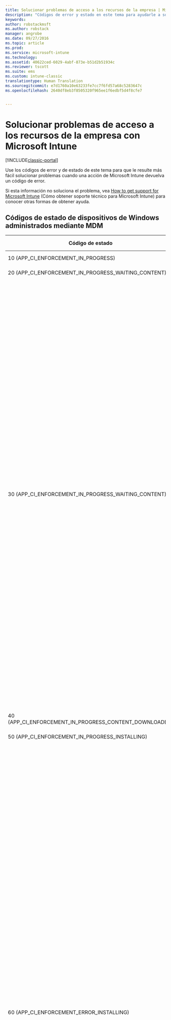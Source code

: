 ```yaml
---
title: Solucionar problemas de acceso a los recursos de la empresa | Microsoft Docs
description: "Códigos de error y estado en este tema para ayudarle a solucionar problemas de acceso a los recursos."
keywords: 
author: robstackmsft
ms.author: robstack
manager: angrobe
ms.date: 09/27/2016
ms.topic: article
ms.prod: 
ms.service: microsoft-intune
ms.technology: 
ms.assetid: 40622ced-6029-4abf-873e-b51d2b51934c
ms.reviewer: tscott
ms.suite: ems
ms.custom: intune-classic
translationtype: Human Translation
ms.sourcegitcommit: e7d1760a10e63233fe7cc7f6fd57a68c5283647c
ms.openlocfilehash: 2640df8eb3f8505320f965ee1f6edbf5d4f8cfe7


---
```


# <a name="troubleshoot-company-resource-access-problems-with-microsoft-intune"></a>Solucionar problemas de acceso a los recursos de la empresa con Microsoft Intune

[!INCLUDE[classic-portal](../includes/classic-portal.md)]

Use los códigos de error y de estado de este tema para que le resulte más fácil solucionar problemas cuando una acción de Microsoft Intune devuelva un código de error.

Si esta información no soluciona el problema, vea [How to get support for Microsoft Intune](how-to-get-support-for-microsoft-intune.md) (Cómo obtener soporte técnico para Microsoft Intune) para conocer otras formas de obtener ayuda.

## <a name="status-codes-for-mdm-managed-windows-devices"></a>Códigos de estado de dispositivos de Windows administrados mediante MDM

|Código de estado|Mensaje de error|Qué hacer|
|---------------|-----------------|--------------|
|10 (APP_CI_ENFORCEMENT_IN_PROGRESS)|Instalación en curso||
|20 (APP_CI_ENFORCEMENT_IN_PROGRESS_WAITING_CONTENT)|Esperando contenido||
|30 (APP_CI_ENFORCEMENT_IN_PROGRESS_WAITING_CONTENT)|Recuperando contenido|Causa probable: el estado de trabajo 30 indica un error de descarga de aplicación de un usuario.<br /><br />Las causas probables pueden ser:<br /><br />El dispositivo había perdido la conectividad de Internet mientras la descarga estaba en curso.<br /><br />Puede haber expirado el certificado emitido para el dispositivo en el momento de la inscripción.<br /><br />Mitigación:<br /><br />Inicie la aplicación Aplicaciones de empresa desde el Panel de Control del dispositivo para confirmar que el certificado del dispositivo no ha expirado; en caso afirmativo, deberá volver a inscribirlo.<br /><br />Compruebe que el dispositivo está conectado a Internet y pruebe a solicitar la aplicación de nuevo.|
|40 (APP_CI_ENFORCEMENT_IN_PROGRESS_CONTENT_DOWNLOADED)|Descarga de contenido completa||
|50 (APP_CI_ENFORCEMENT_IN_PROGRESS_INSTALLING)|Instalación en curso||
|60 (APP_CI_ENFORCEMENT_ERROR_INSTALLING)|Error de instalación|Error en la instalación de la aplicación después de la descarga.<br /><br />El certificado de firma de código con el que se firmó la aplicación no está presente en el dispositivo.<br /><br />Una dependencia de marco de trabajo de la que depende la aplicación no se encuentra instalada en el dispositivo.<br /><br />Asegúrese de que el certificado de firma de código con el que se firmó la aplicación está presente en el dispositivo y confirme con el administrador que este certificado está destinado a todos los dispositivos de Windows RT inscritos de la empresa.<br /><br />Si el error de instalación se debe a la falta de una dependencia de marco de trabajo, el administrador tendrá que volver a publicar la aplicación y empaquetar el marco de trabajo junto con el paquete de aplicación.<br /><br />El paquete de aplicación descargado no es un paquete válido, puede estar dañado o no ser compatible con la versión del sistema operativo del dispositivo.|
|70 (APP_CI_ENFORCEMENT_SUCCEEDED)|Instalación correcta||
|80 (APP_CI_ENFORCEMENT_IN_PROGRESS)|Desinstalación en curso||
|90 (APP_CI_ENFORCEMENT_ERROR)|Se produjo un error de desinstalación||
|100 (APP_CI_ENFORCEMENT_SUCCEEDED)|Desinstalación correcta||
|110 (APP_CI_ENFORCEMENT_ERROR)|Error de coincidencia de hash de contenido||
|120 (APP_CI_ENFORCEMENT_ERROR)|SLK/instalación de prueba no habilitada||
|130 (APP_CI_ENFORCEMENT_ERROR)|Error de instalación de licencias MSADP||
|Ningún estado (APP_CI_ENFORCEMENT_UNKNOWN)|n/a|Se desconoce el estado actualmente.|

## <a name="company-resource-access-common-errors"></a>Acceso a recursos de la compañía (errores comunes)

|Código de estado|Código de error hexadecimal|Mensaje de error|
|---------------|--------------------------|-----------------|
|-2016281101|0x87D1FDF3|Solicitud de CRP de MDM no encontrada|
|-2016281102|0x87D1FDF2|No se encontró la URL de NDES.|
|-2016281103|0x87D1FDF1|Certificado CRP de MDM no encontrado|
|-2016281104|0x87D1FDF0|Certificado CI de MDM no encontrado|
|-2016281105|0x87D1FDEF|No se pudo evaluar la Regla|
|-2016281106|0x87D1FDEE|No aplicable porque perdió en la resolución de conflictos|
|-2016281107|0x87D1FDED|Origen de detección de configuración no admitido|
|-2016281108|0x87D1FDEC|La configuración a la que se hace referencia no se encontró en el elemento de configuración|
|-2016281109|0x87D1FDEB|Error de conversión de tipo de datos|
|-2016281110|0x87D1FDEA|Parámetro no válido para la configuración de CIM|
|-2016281111|0x87D1FDE9|No se aplica a este dispositivo|
|-2016281112|0x87D1FDE8|Error de corrección|
|-2016330905|0x87D13B67|El estado de la aplicación es desconocido|
|-2016330906|0x87D13B66|La aplicación está administrada pero el usuario la ha quitado|
|-2016330907|0x87D13B65|El dispositivo está canjeando el código de canje|
|-2016330908|0x87D13B64|Error al instalar la aplicación|
|-2016330909|0x87D13B63|El usuario rechazó la oferta para actualizar la aplicación|
|-2016330910|0x87D13B62|El usuario rechazó la oferta para instalar la aplicación|
|-2016330911|0x87D13B61|El usuario ha instalado la aplicación antes de que se llevar a cabo la instalación de la aplicación administrada|
|-2016330912|0x87D13B60|La aplicación está programada para la instalación pero necesita un código de canje para completar la transacción|
|-2016341109|0x87D1138B|El dispositivo iOS ha devuelto un error|
|-2016341110|0x87D1138A|El dispositivo iOS ha rechazado el comando debido a un formato incorrecto|
|-2016341111|0x87D11389|El dispositivo iOS ha devuelto un estado Inactivo inesperado|
|-2016341112|0x87D11388|El dispositivo iOS está ocupado actualmente|

## <a name="errors-returned-by-ios-devices"></a>Errores devueltos por dispositivos iOS

|Código de estado|Código de error hexadecimal|Mensaje de error|
|---------------|--------------------------|-----------------|
|-2016299111|0x87D1B799|Error interno|
|-2016299112|0x87D1B798|Error interno|
|-2016300111|0x87D1B3B1|36001: (error interno)|
|-2016300112|0x87D1B3B0|36000: La red de telefonía móvil ya está configurada|
|-2016301110|0x87D1AFCA|35002: Varias fuentes en una única carga|
|-2016301111|0x87D1AFC9|35001: Error al instalar las fuentes|
|-2016301112|0x87D1AFC8|35000: Datos de fuente no válidos|
|-2016302109|0x87D1ABE3|34003: El nombre principal Kerberos no es válido|
|-2016302110|0x87D1ABE2|34002: Falta el nombre principal Kerberos|
|-2016302111|0x87D1ABE1|34001: Modelo de coincidencia de dirección URL no válido|
|-2016302112|0x87D1ABE0|34000: Modelo de coincidencia de identificador de la aplicación no válido|
|-2016304112|0x87D1A410|32000: Demasiadas aplicaciones|
|-2016305111|0x87D1A029|31001: No se puede aplicar la configuración|
|-2016305112|0x87D1A028|31000: No se puede aplicar la credencial|
|-2016306111|0x87D19C41|30001: Tiempo de espera agotado|
|-2016306112|0x87D19C40|30000: Error en la autentificación|
|-2016307109|0x87D1985B|29003: Datos de certificado incorrectos|
|-2016307110|0x87D1985A|29002:|
|-2016307111|0x87D19859|29001:|
|-2016307112|0x87D19858|29000: El dispositivo no está supervisado|
|-2016308110|0x87D19472|28002: No se puede establecer el papel tapiz|
|-2016308111|0x87D19471|28001: Imagen de papel tapiz incorrecta|
|-2016308112|0x87D19470|28000: Elemento desconocido|
|-2016310111|0x87D18CA1|26001: Cifrado de nivel de archivos no admitido|
|-2016310112|0x87D18CA0|26000: Cifrado de nivel de bloque no admitido|
|-2016311110|0x87D188BA|25002: No se puede quitar|
|-2016311111|0x87D188B9|25001: No se puede instalar|
|-2016311112|0x87D188B8|25000: Perfil incorrecto|
|-2016312109|0x87D184D3|24003: Perfil final incorrecto|
|-2016312110|0x87D184D2|24002: Carga de identidad incorrecta|
|-2016312111|0x87D184D1|24001: No se puede firmar el diccionario de atributos|
|-2016312112|0x87D184D0|24000: No se puede crear el diccionario de atributos|
|-2016313110|0x87D180EA|23002: Certificado de servidor no válido|
|-2016313111|0x87D180E9|23001: Respuesta del servidor incorrecta|
|-2016313112|0x87D180E8|23000: Identidad incorrecta|
|-2016314099|0x87D17D0D|22013: Respuesta de la operación PKI no válida|
|-2016314100|0x87D17D0C|22012: No se puede almacenar el certificado de CA|
|-2016314101|0x87D17D0B|22011: No se puede generar el CSR|
|-2016314102|0x87D17D0A|22010: No se puede almacenar la identidad temporal|
|-2016314103|0x87D17D09|22009: No se puede crear la identidad temporal|
|-2016314104|0x87D17D08|22008: No se puede crear la identidad|
|-2016314105|0x87D17D07|22007: Certificado firmado no válido|
|-2016314106|0x87D17D06|22006: CAP de CA insuficientes|
|-2016314107|0x87D17D05|22005: Error de red|
|-2016314108|0x87D17D04|22004: Configuración de certificado no admitida|
|-2016314109|0x87D17D03|22003: Respuesta de RA no válida|
|-2016314110|0x87D17D02|22002: Respuesta de CA no válida|
|-2016314111|0x87D17D01|22001: No se puede generar el par de claves|
|-2016314112|0x87D17D00|22000: Uso de clave no válido|
|-2016315105|0x87D1791F|21007: No se puede verificar la cuenta|
|-2016315106|0x87D1791E|21006: No se puede descifrar el certificado|
|-2016315107|0x87D1791D|21005: la cuenta no es única (el perfil de correo electrónico ya existe en el dispositivo)|
|-2016315108|0x87D1791C|21004: No se puede crear la cuenta|
|-2016315109|0x87D1791B|21003: Sin nombre de host|
|-2016315110|0x87D1791A|21002: No se puede cumplir con la directiva de cifrado del servidor|
|-2016315111|0x87D17919|21001: No se puede cumplir con la directiva del servidor|
|-2016315112|0x87D17918|21000: No se puede obtener la directiva del servidor|
|-2016316110|0x87D17532|20002: La cuenta no es única|
|-2016316111|0x87D17531|20001: Sin nombre de host|
|-2016316112|0x87D17530|20000: No se puede crear la cuenta|
|-2016317110|0x87D1714A|19002: La cuenta no es única|
|-2016317111|0x87D17149|19001: Sin nombre de host|
|-2016317112|0x87D17148|19000: No se puede crear la cuenta|
|-2016318110|0x87D16D62|18002: Credenciales no válidas|
|-2016318111|0x87D16D61|18001: El host es inalcanzable|
|-2016318112|0x87D16D60|18000: Error desconocido|
|-2016319110|0x87D1697A|17002: La cuenta no es única|
|-2016319111|0x87D16979|17001: Sin nombre de host|
|-2016319112|0x87D16978|17000: No se puede crear la cuenta|
|-2016320110|0x87D16592|16002: La cuenta no es única|
|-2016320111|0x87D16591|16001: Sin nombre de host|
|-2016320112|0x87D16590|16000: No se puede crear la suscripción|
|-2016321109|0x87D161AB|15003: Certificado no válido|
|-2016321110|0x87D161AA|15002: No se puede bloquear la configuración de red|
|-2016321111|0x87D161A9|15001: No se puede quitar la VPN|
|-2016321112|0x87D161A8|15000: No se puede instalar la VPN|
|-2016322110|0x87D15DC2|14002: La configuración de la nube ya existe|
|-2016322111|0x87D15DC1|14001: Dispositivo bloqueado|
|-2016322112|0x87D15DC0|14000: Campo no válido|
|-2016323107|0x87D159DD|13005: No se puede configurar el proxy|
|-2016323108|0x87D159DC|13004: No se puede configurar EAP|
|-2016323109|0x87D159DB|13003: No se puede crear la configuración de Wi-Fi|
|-2016323110|0x87D159DA|13002: Se necesita una contraseña|
|-2016323111|0x87D159D9|13001: Se necesita un nombre de usuario|
|-2016323112|0x87D159D8|13000: No se puede instalar|
|-2016324070|0x87D1561A|12042: Código de config. regional desconocido|
|-2016324071|0x87D15619|12041: Código de idioma desconocido|
|-2016324072|0x87D15618|12040: Se necesita iniciar sesión en iTunes Store|
|-2016324073|0x87D15617|12039: (sin usar)|
|-2016324074|0x87D15616|12038: Aplicación no administrada|
|-2016324075|0x87D15615|12037: Código de canje no válido|
|-2016324076|0x87D15614|12036: No se puede quitar la aplicación en el estado actual|
|-2016324077|0x87D15613|12035: No se puede comprar la aplicación|
|-2016324078|0x87D15612|12034: La dirección URL no es HTTPS|
|-2016324079|0x87D15611|12033: Manifiesto no válido|
|-2016324080|0x87D15610|12032: Demasiadas aplicaciones en el manifiesto|
|-2016324081|0x87D1560F|12031: Instalación de la aplicación deshabilitada|
|-2016324082|0x87D1560E|12030: Dirección URL no válida|
|-2016324083|0x87D1560D|12029: Aplicación no administrada|
|-2016324084|0x87D1560C|12028: Sin esperar al canje|
|-2016324085|0x87D1560B|12027: No es una aplicación|
|-2016324086|0x87D1560A|12026: La aplicación ya está en cola|
|-2016324087|0x87D15609|12025: La aplicación ya está instalada|
|-2016324088|0x87D15608|12024: No se puedo validar el manifiesto de la aplicación|
|-2016324089|0x87D15607|12023: No se pudo validar el Id. de la aplicación|
|-2016324090|0x87D15606|12022: Tema no válido|
|-2016324091|0x87D15605|12021: Tipo de solicitud no válida|
|-2016324092|0x87D15604|12020: Sin autorización del servidor|
|-2016324093|0x87D15603|12019: No se puede copiar el secreto de Escrow|
|-2016324094|0x87D15602|12018: No se pueden copiar los datos del contenedor de claves de Escrow|
|-2016324095|0x87D15601|12017: No se puede crear el contenedor de claves de Escrow|
|-2016324096|0x87D15600|12016: Falta la identidad|
|-2016324097|0x87D155FF|12015: No se puede obtener el token de inserción|
|-2016324098|0x87D155FE|12014: El perfil de aprovisionamiento no está administrado|
|-2016324099|0x87D155FD|12013: El perfil no está administrado|
|-2016324100|0x87D155FC|12012: Error de coincidencia del reemplazo de MDM|
|-2016324101|0x87D155FB|12011: Configuración de MDM no válida|
|-2016324102|0x87D155FA|12010: Error de incoherencia interna|
|-2016324103|0x87D155F9|12009: Perfil de reemplazo no válido|
|-2016324104|0x87D155F8|12008: solicitud con formato incorrecto|
|-2016324105|0x87D155F7|12007: No autorizado|
|-2016324106|0x87D155F6|12006: Redireccionamiento rechazado|
|-2016324107|0x87D155F5|12005: No se puede encontrar el certificado|
|-2016324108|0x87D155F4|12004: Certificado de inserción no válido|
|-2016324109|0x87D155F3|12003: Respuesta de desafío no válida|
|-2016324110|0x87D155F2|12002: No se puede proteger|
|-2016324111|0x87D155F1|12001: Varias instancias MDM|
|-2016324112|0x87D155F0|12000: Derechos de acceso no válidos|
|-2016325111|0x87D15209|11001: El APN personalizado ya está instalado|
|-2016325112|0x87D15208|11000: No se puede instalar el APN|
|-2016326111|0x87D14E21|10001: Firmante no válido|
|-2016326112|0x87D14E20|10000: No se pueden instalar los valores predeterminados|
|-2016327106|0x87D14A3E|9006: El certificado no es una identidad|
|-2016327107|0x87D14A3D|9005: El certificado tiene un formato incorrecto|
|-2016327108|0x87D14A3C|9004: No se puede almacenar el certificado raíz|
|-2016327109|0x87D14A3B|9003: No se pueden almacenar los datos WAPI|
|-2016327110|0x87D14A3A|9002: No se puede almacenar el certificado|
|-2016327111|0x87D14A39|9001: Hay demasiados certificados en una carga|
|-2016327112|0x87D14A38|9000: Contraseña no válida|
|-2016328112|0x87D14650|8000: No se puede instalar la imagen de web|
|-2016329105|0x87D1426F|7007: La cuenta SMTP no está configurada correctamente|
|-2016329106|0x87D1426E|7006: La cuenta POP no está configurada correctamente|
|-2016329107|0x87D1426D|7005: La cuenta IMAP no está configurada correctamente|
|-2016329108|0x87D1426C|7004: El certificado SMIME es incorrecto|
|-2016329109|0x87D1426B|7003: Falta el certificado SMIME|
|-2016329110|0x87D1426A|7002: Ocurrió un error desconocido durante la validación|
|-2016329111|0x87D14269|7001: Credenciales no válidas|
|-2016329112|0x87D14268|7000: El host es inalcanzable|
|-2016330110|0x87D13E82|6002: No se puede crear la consulta|
|-2016330111|0x87D13E81|6001: Cadena vacía|
|-2016330112|0x87D13E80|6000: Error del sistema en la cadena de claves|
|-2016331097|0x87D13AA7|5015: No se puede establecer el período de gracia|
|-2016331098|0x87D13AA6|5014: No se puede establecer código de acceso|
|-2016331099|0x87D13AA5|5013: No se puede borrar el código de acceso|
|-2016331100|0x87D13AA4|5012: (sin usar)|
|-2016331101||5011: Código de acceso incorrecto|
|-2016331102||5010: Dispositivo bloqueado|
|-2016331103|0x87D13AA4|5009: (sin usar)|
|-2016331104|0x87D13AA0|5008: El código de acceso es demasiado reciente|
|-2016331105|0x87D13A9F|5007: Código de acceso expirado|
|-2016331106|0x87D13AA3|5006: El código de acceso necesita caracteres alfabéticos|
|-2016331107|0x87D13A9D|5005: El código de acceso necesita un número|
|-2016331108|0x87D13A9C|5004: El código de acceso tiene caracteres ascendentes y descendentes|
|-2016331109|0x87D13A9B|5003: El código de acceso tiene caracteres repetidos|
|-2016331110|0x87D13A9A|5002: Muy pocos caracteres complejos|
|-2016331111|0x87D13A99|5001: Muy pocos caracteres únicos|
|-2016331112|0x87D13A98|5000: El código de acceso es demasiado corto|
|-2016332093|0x87D136C3|4019: Varias cargas de bloqueo de aplicaciones|
|-2016332094|0x87D136C2|4018: Varias cargas APN o de red de telefonía móvil|
|-2016332095|0x87D136C1|4017: Varias cargas de proxy HTTP global|
|-2016332096|0x87D136C0|4016: (Error interno)|
|-2016332097|0x87D136BF|4015: El perfil de sustitución no contiene una carga MDM|
|-2016332098|0x87D136BE|4014: No hay ninguna identidad de dispositivo disponible|
|-2016332099|0x87D136BD|4013: Error al actualizar|
|-2016332100|0x87D136BC|4012: El perfil no se puede actualizar|
|-2016332101|0x87D136BB|4011: El perfil final no es un perfil de configuración|
|-2016332102|0x87D136BA|4010: El perfil actualizado no tiene el mismo identificador|
|-2016332103|0x87D136B9|4009: Dispositivo bloqueado|
|-2016332104|0x87D136B8|4008: Certificados no coincidentes|
|-2016332105|0x87D136B7|4007: Formato de archivo no reconocido|
|-2016332106|0x87D136B6|4006: La fecha de eliminación del perfil está en el pasado|
|-2016332107|0x87D136B5|4005: El código de acceso no es compatible|
|-2016332108|0x87D136B4|4004: El usuario canceló la instalación|
|-2016332109|0x87D136B3|4003: El perfil no está en cola para la instalación|
|-2016332110|0x87D136B2|4002: UUID duplicado|
|-2016332111|0x87D136B1|4001: Error al instalar|
|-2016332112|0x87D136B0|4000: No se puede analizar el perfil|
|-2016333111|0x87D132C9|3001: El sensor de comparación de valor no es coherente (error interno)|
|-2016333112|0x87D132C8|3000: El sensor de restricción no es coherente (error interno)|
|-2016334108|0x87D12EE4|2004: Valor de campo no admitido|
|-2016334109|0x87D12EE3|2003: Tipo de datos incorrectos en el campo|
|-2016334110|0x87D12EE2|2002: Falta el campo obligatorio|
|-2016334111|0x87D12EE1|2001: Versión de carga no admitida|
|-2016334112|0x87D12EE0|2000: Carga con formato incorrecto|
|-2016335102|0x87D12B02|1010: Valor de campo no admitido|
|-2016335103|0x87D12B01|1009: Error en la instalación del perfil|
|-2016335104|0x87D12B00|1008: Los identificadores de carga no son únicos|
|-2016335105|0x87D12AFF|1007: Los UUID no son únicos|
|-2016335106|0x87D12AFE|1006: No se puede descifrar|
|-2016335107|0x87D12AFD|1005: Perfil vacío|
|-2016335108|0x87D12AFC|1004: Firma incorrecta|
|-2016335109|0x87D12AFB|1003: Tipo de datos incorrectos en el campo|
|-2016335110|0x87D12AFA|1002: Falta el campo obligatorio|
|-2016335111|0x87D12AF9|1001: Versión de perfil no admitido|
|-2016335112|0x87D12AF8|1000: Perfil con formato incorrecto|

## <a name="oma-response-codes"></a>Códigos de respuesta OMA

|Código de estado|Código de error hexadecimal|Mensaje de error|
|---------------|--------------------------|-----------------|
|-2016344008|0x87D10838|(1404): se ha denegado el acceso al certificado|
|-2016344009|0x87D10837|(1403): no se encuentra el certificado|
|-2016344010|0x87D10836|DCMO(1402): error de la operación|
|-2016344011|0x87D10835|DCMO(1401): el usuario eligió no aceptar la operación cuando se le solicitó|
|-2016344012|0x87D10834|DCMO(1400): error de cliente|
|-2016344108|0x87D107D4|DCMO(1204): la funcionalidad del dispositivo está deshabilitada y el usuario puede volver a habilitarla|
|-2016344109|0x87D107D3|DCMO(1203): la funcionalidad del dispositivo está deshabilitada y el usuario no puede volver a habilitarla|
|-2016344110|0x87D107D2|DCMO(1202): la operación de habilitación finalizó correctamente pero la funcionalidad del dispositivo está desconectada|
|-2016344111|0xF3FB4D95|DCMO(1201): la operación de habilitación finalizó correctamente y la funcionalidad del dispositivo está asociada|
|-2016344112|0x87D107D0|DCMO(1200): la operación finalizó correctamente|
|-2016345595|0x87D10205|Syncml(517): la respuesta a un comando atómico fue demasiado grande para un único mensaje.|
|-2016345596|0x87D10204|Syncml(516): el comando estaba dentro de un elemento atómico y se produjo un error del mismo. El comando no se revirtió correctamente.|
|-2016345598|0x87D10202|Syncml(514): el comando SyncML no se completó correctamente porque la operación se canceló antes de procesar el comando.|
|-2016345599|0x87D10201|Syncml(513): el destinatario no admite o rechaza la versión especificada del protocolo de sincronización de SyncML que se usa en el mensaje de solicitud de SyncML.|
|-2016345600|0x87D10200|Syncml(512): error de aplicación durante la sesión de sincronización.|
|-2016345601|0x87D101FF|Syncml(511): error grave en el servidor al procesar la solicitud.|
|-2016345602|0x87D101FE|Syncml(510): error al procesar la solicitud. El error está relacionado con un error en el almacén de datos del destinatario.|
|-2016345603|0x87D101FD|Syncml(509): reservado para uso en el futuro.|
|-2016345604|0x87D101FC|Syncml(508): se produjo un error que necesita una actualización del estado de sincronización actual del cliente con el servidor.|
|-2016345605|0x87D101FB|Syncml(507): el error hizo que todos los comandos de SyncML en un tipo de elemento atómico finalizaran incorrectamente.|
|-2016345606|0x87D101FA|Syncml(506): error de aplicación al procesar la solicitud.|
|-2016345607|0x87D101F9|Syncml(505): el destinatario no admite o rechaza admitir la versión especificada del DTD de SyncML que se usa en el mensaje de solicitud de SyncML.|
|-2016345608|=0x87D101F8|Syncml(504): el destinatario, mientras actuaba como puerta de enlace o proxy, no recibió una respuesta puntual del destinatario ascendente especificado por el URI (por ejemplo, HTTP, FTP o LDAP) u otro destinatario auxiliar (por ejemplo, DNS) al que necesitaba obtener acceso para satisfacer la solicitud.|
|-2016345609|0x87D101F7|Syncml(503): el destinatario no puede controlar la solicitud porque está temporalmente sobrecargado o se está realizando el mantenimiento del mismo.|
|-2016345610|0x87D101F6|Syncml(502): el destinatario, mientras actuaba como puerta de enlace o proxy, recibió una respuesta no válida del destinatario ascendente al que obtuvo acceso para satisfacer la solicitud.|
|-2016345611|0x87D101F5|Syncml(501): el destinatario no admite el comando requerido para satisfacer la solicitud.|
|-2016345612|0x87D101F4|Syncml(500): el destinatario detectó una condición inesperada que le impidió satisfacer la solicitud|
|-2016345684|0x87D101AC|Syncml(428): no se pudo mover|
|-2016345685|0x87D101AB|Syncml(427): el elemento primario no se puede eliminar porque contiene elementos secundarios.|
|-2016345686|0x87D101AA|Syncml:(426) elemento parcial no aceptado.|
|-2016345687|0x87D101A9|Syncml(425): error del comando solicitado porque el remitente no tiene permisos de control de acceso (ACL) adecuados en el destinatario.|
|-2016345688|0x87D101A8|Syncml(424): el objeto fragmentado se recibió, pero el tamaño del objeto recibido no coincidió con el tamaño declarado en el primer fragmento.|
|-2016345689|0x87D101A7|Syncml(423): error del comando solicitado porque el elemento que se eliminó temporalmente se había eliminado permanentemente previamente en el servidor.|
|-2016345690|0x87D101A6|Syncml(422): error en el servidor del comando solicitado porque el formato de script CGI en LocURI era incorrecto.|
|-2016345691|0x87D101A5|Syncml(421): error en el servidor del comando solicitado porque la gramática de búsqueda especificada era desconocida.|
|-2016345692|0x87D101A4|Syncml(420): el destinatario no dispone de más espacio de almacenamiento para los datos de sincronización restantes.|
|-2016345693|0x87D101A3|Syncml(419): la solicitud de cliente creó un conflicto que se resolvió al imponerse el comando del servidor.|
|-2016345694|0x87D101A2|Syncml(418): error del comando Put o Add porque el destino ya existe.|
|-2016345695|0x87D101A1|Syncml(417): error de solicitud. El originador debe reintentar la solicitud más tarde.|
|-2016345696|0x87D101A0|Syncml(416): error de la solicitud porque el tamaño de bytes especificado en la solicitud es demasiado grande.|
|-2016345697|0x87D1019F|Syncml(415): tipo o formato de soporte no admitido.|
|-2016345698|0x87D1019E|Syncml(414): error del comando solicitado porque la longitud del URI de destino es mayor que la que el destinatario puede o desea procesar.|
|-2016345699|0x87D1019D|Syncml(413): el destinatario rechaza realizar el comando solicitado porque el tamaño del elemento solicitado es mayor que el que el destinatario puede o desea procesar.|
|-2016345700|0x87D1019C|Syncml(412): error del comando solicitado en el destinatario porque estaba incompleto o su formato era incorrecto.|
|-2016345701|0x87D1019B|Syncml(411): información de longitud o tamaño de bytes en el tipo de elemento Meta debe acompañar al comando solicitado.|
|-2016345702|0x87D1019A|Syncml(410): el destino solicitado ya no está en el destinatario y no se conoce ningún URI de reenvío.|
|-2016345703|0x87D10199|Syncml(409): error de solicitud porque se produjo un conflicto de actualizaciones entre las versiones de datos de cliente y servidor.|
|-2016345704|0x87D10198|Syncml(408): no se recibió un mensaje previsto en el periodo de tiempo necesario.|
|-2016345705|0x87D10197|Syncml(407): error del comando solicitado debido a que el originador debe proporcionar la autenticación correcta.|
|-2016345706|0x87D10196|Syncml(406): error del comando solicitado porque una característica opcional en la solicitud no se admite.|
|-2016345707|0x87D10195|Syncml(405): el comando solicitado no se admite en el destino.|
|-2016345708|0x87D10194|Syncml(404): el destino solicitado no se encontró.|
|-2016345709|0x87D10193|Syncml(403): error del comando solicitado, pero el destinatario entendió el comando solicitado.|
|-2016345710|0x87D10192|Syncml(402): error del comando solicitado porque es preciso realizar el pago correspondiente.|
|-2016345711|0x87D10191|Syncml(401): error del comando solicitado porque el solicitante debe proporcionar la autenticación correcta.|
|-2016345712|0x87D10190|Syncml(400): el comando solicitado no se pudo realizar porque el formato de la sintaxis del comando es incorrecto.|
|-2016345807|0x87D10131|Syncml(305): se debe obtener acceso al destino solicitado mediante el proxy de URI especificado.|
|-2016345808|0x87D10130|Syncml(304): el comando SyncML solicitado no se ejecutó en el destino.|
|-2016345809|0x87D1012F|Syncml(303): el destino solicitado se puede encontrar en otro URI.|
|-2016345810|0x87D1012E|Syncml(302): el destino solicitado se ha movido temporalmente a otro URI.|
|-2016345811|0x87D1012D|Syncml(301): el destino solicitado tiene un nuevo URI.|
|-2016345812|0x87D1012C|Syncml(300): el destino solicitado es uno de varios destinos solicitados alternativos.|
|-2016345896|0x87D100D8|Syncml(216): error de Atomic debido a un comando que estaba dentro del elemento Atomic. El comando se revirtió correctamente.|
|-2016345897|0x87D100D7|Syncml(215): no se ejecutó un comando debido a la interacción del usuario, que decidió no aceptar la elección.|
|-2016345898|0x87D100D6|Syncml(214): operación cancelada. El comando SyncML se realizó correctamente, pero no se procesarán más comandos en esta sesión.|
|-2016345899|0x87D100D5|Syncml(213): se aceptó y se almacenó en búfer el elemento fragmentado.|
|-2016345900|0x87D100D4|Syncml(212): autenticación aceptada; no será necesario autenticarse de nuevo durante el resto de la sesión de sincronización. Este código de respuesta solo se puede usar para responder a una solicitud en la que se proporcionan credenciales.|
|-2016345901|0x87D100D3|Syncml(211): elemento no eliminado. No se encontró el elemento solicitado. Es posible que se haya eliminado previamente.|
|-2016345902|0x87D100D2|Syncml(210): eliminación sin archivar. La respuesta indica que los datos solicitados se eliminaron correctamente pero que no se archivaron antes de su eliminación porque esta característica OPCIONAL no es compatible con la implementación.|
|-2016345903|0x87D100D1|conflicto resuelto con duplicado. La respuesta indica que la solicitud generó un conflicto de actualización que se resolvió con una duplicación de los datos del cliente que se estaban creando en la base de datos del servidor. La respuesta incluye el URI de destino del duplicado en el elemento del estado. Además, en el caso de una sincronización bidireccional, se devuelve un comando Add con la definición de datos duplicados.|
|-2016345904|0x87D100D0|conflicto resuelto a favor del comando del cliente. La respuesta indica que se produjo un conflicto de actualización que se resolvió a favor del comando del cliente.|
|-2016345905|0x87D100CF|conflicto resuelto con combinación. La respuesta indica que la solicitud ha generado un conflicto que se ha resuelto con la combinación de las instancias de datos del cliente y del servidor. La respuesta incluye las URL de destino y origen del elemento de estado. Además, se devuelve un comando Replace con los datos combinados.|
|-2016345906|0x87D100CE|la respuesta indica que solo se completó parte del comando. Si el resto del comando se puede completar más tarde, una vez que finalice se DEBE crear un código apropiado de estado de solicitud de finalización.|
|-2016345907|0x87D100CD|el origen DEBE actualizar su contenido. Se informa al originador de la solicitud de que su contenido DEBE sincronizarse para obtener una versión actualizada.|
|-2016345908|0x87D100CC|la solicitud se completó correctamente, pero no se devolvieron datos. El código de respuesta también se devuelve como respuesta a un comando Get cuando el destino carece de contenido.|
|-2016345909|0x87D100CB|respuesta no autoritativa. La entidad que responde a la solicitud no es la de destino. La respuesta solo se devolverá cuando la solicitud genere un código de respuesta 200 por parte del destino autoritativo.|
|-2016345910|0x87D100CA|aceptado para procesamiento. La solicitud para ejecutar una aplicación de forma remota o para alertar a un usuario o aplicación se realizó correctamente.|
|-2016345911|0x87D100C9|se agregó el elemento solicitado.|
|-2016345912|0x87D100C8|el comando SyncML se realizó correctamente.|
|-2016346011|0x87D10065|el comando SyncML se está realizando, pero todavía no ha finalizado.|

### <a name="next-steps"></a>Pasos siguientes
Si esta información para solucionar problemas no le ha ayudado, póngase en contacto con el servicio de soporte técnico de Microsoft como se indica en [How to get support for Microsoft Intune](how-to-get-support-for-microsoft-intune.md) (Cómo obtener soporte técnico de Microsoft Intune).



<!--HONumber=Dec16_HO5-->


